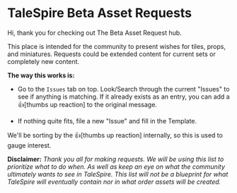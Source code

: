 <h1>TaleSpire Beta Asset Requests</h1>

Hi, thank you for checking out The Beta Asset Request hub.

This place is intended for the community to present wishes for tiles, props, and miniatures. Requests could be extended content for current sets or completely new content. 

**The way this works is:**
 * Go to the `Issues` tab on top. Look/Search through the current "Issues" to see if anything is matching. If it already exists as an entry, you can add a :thumbsup:[thumbs up reaction] to the original message. 

 * If nothing quite fits, file a new "Issue" and fill in the Template.

We'll be sorting by the :thumbsup:[thumbs up reaction] internally, so this is used to gauge interest.

**Disclaimer:**
_Thank you all for making requests. We will be using this list to prioritize what to do when. As well as keep an eye on what the community ultimately wants to see in TaleSpire. This list will not be a blueprint for what TaleSpire will eventually contain nor in what order assets will be created._
